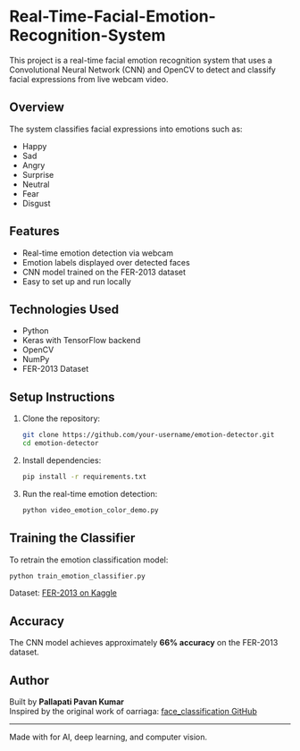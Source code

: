 # Real-Time-Facial-Emotion-Recognition-System

This project is a real-time facial emotion recognition system that uses a Convolutional Neural Network (CNN) and OpenCV to detect and classify facial expressions from live webcam video.

## Overview
The system classifies facial expressions into emotions such as:
- Happy
- Sad
- Angry
- Surprise
- Neutral
- Fear
- Disgust

## Features
- Real-time emotion detection via webcam
- Emotion labels displayed over detected faces
- CNN model trained on the FER-2013 dataset
- Easy to set up and run locally

## Technologies Used
- Python
- Keras with TensorFlow backend
- OpenCV
- NumPy
- FER-2013 Dataset

## Setup Instructions
1. Clone the repository:
   ```bash
   git clone https://github.com/your-username/emotion-detector.git
   cd emotion-detector
   ```

2. Install dependencies:
   ```bash
   pip install -r requirements.txt
   ```

3. Run the real-time emotion detection:
   ```bash
   python video_emotion_color_demo.py
   ```

## Training the Classifier
To retrain the emotion classification model:
```bash
python train_emotion_classifier.py
```
Dataset: [FER-2013 on Kaggle](https://www.kaggle.com/c/challenges-in-representation-learning-facial-expression-recognition-challenge/data)

## Accuracy
The CNN model achieves approximately **66% accuracy** on the FER-2013 dataset.

## Author
Built by **Pallapati Pavan Kumar**  
Inspired by the original work of oarriaga: [face_classification GitHub](https://github.com/oarriaga/face_classification)

---

Made with  for AI, deep learning, and computer vision.

